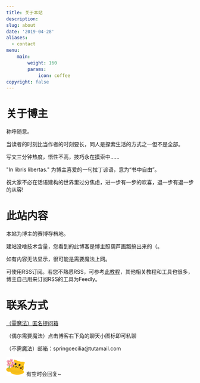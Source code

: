 ```yaml
---
title: 关于本站
description: 
slug: about
date: '2019-04-28'
aliases:
  - contact
menu:
    main: 
        weight: 160
        params:
            icon: coffee
copyright: false
---
```




<h1>关于博主</h1>

称呼随意。
<p>当读者的时刻比当作者的时刻要长，同人是探索生活的方式之一但不是全部。</p>
<p>写文三分钟热度，悟性不高，技巧永在摸索中......
<p>"In libris libertas." 为博主喜爱的一句拉丁谚语，意为“书中自由”。</p>
<p>祝大家不必在话语建构的世界里过分焦虑，进一步有一步的欢喜，退一步有退一步的从容!</p>


<h1>此站内容</h1>

<p>本站为博主的赛博存档地。<p>
<p>建站没啥技术含量，您看到的此博客是博主照葫芦画瓢搞出来的（。</p>
<p>如有内容无法显示，很可能是需要魔法上网。</p>

可使用RSS订阅。若您不熟悉RSS，可参考[此教程](https://sspai.com/post/56391)，其他相关教程和工具也很多，博主自己用来订阅RSS的工具为Feedly。

<h1>联系方式</h1>

[（需魔法）匿名提问箱](https://peing.net/zh-CN/91e8000a0af399)
<p>（偶尔需要魔法）点击博客右下角的聊天小图标即可私聊<p>
<p>（不需魔法）邮箱：springcecilia@tutamail.com<p>
<p><img src="/images/blobcatflower.png" width=50px height=50px > 有空时会回复~ </p>

<br>











  








